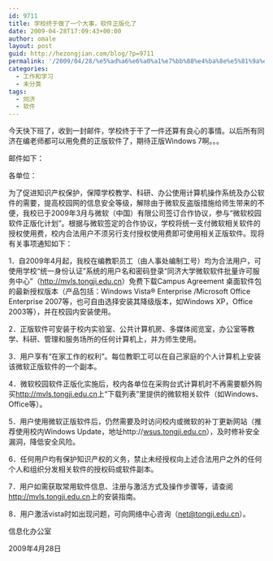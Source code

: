 ```yaml
---
id: 9711
title: 学校终于做了一个大事，软件正版化了
date: 2009-04-28T17:09:43+00:00
author: omale
layout: post
guid: http://hezongjian.com/blog/?p=9711
permalink: '/2009/04/28/%e5%ad%a6%e6%a0%a1%e7%bb%88%e4%ba%8e%e5%81%9a%e4%ba%86%e4%b8%80%e4%b8%aa%e5%a4%a7%e4%ba%8b%ef%bc%8c%e8%bd%af%e4%bb%b6%e6%ad%a3%e7%89%88%e5%8c%96%e4%ba%86/'
categories:
  - 工作和学习
  - 未分类
tags:
  - 同济
  - 软件
---
```

今天快下班了，收到一封邮件，学校终于干了一件还算有良心的事情。以后所有同济在编老师都可以用免费的正版软件了，期待正版Windows 7啊。。。

邮件如下：

各单位：

为了促进知识产权保护，保障学校教学、科研、办公使用计算机操作系统及办公软件的需要，提高校园网的信息安全等级，解除由于微软反盗版措施给师生带来的不便，我校已于2009年3月与微软（中国）有限公司签订合作协议，参与“微软校园软件正版化计划”。根据与微软签定的合作协议，学校将统一支付微软相关软件的授权使用费，校内合法用户不须另行支付授权使用费即可使用相关正版软件。现将有关事项通知如下：

1．自2009年4月起，我校在编教职员工（由人事处编制工号）均为合法用户，可使用学校“统一身份认证”系统的用户名和密码登录“同济大学微软软件批量许可服务中心”（<http://mvls.tongji.edu.cn>）免费下载Campus Agreement 桌面软件包的最新授权版本（产品包括：Windows Vista® Enterprise /Microsoft Office Enterprise 2007等，也可自由选择安装其降级版本，如Windows XP，Office 2003等），并在校园内安装使用。

2．正版软件可安装于校内实验室、公共计算机房、多媒体阅览室，办公室等教学、科研、管理和服务场所的任何计算机上，并为师生使用。

3．用户享有“在家工作的权利”。每位教职工可以在自己家庭的个人计算机上安装该微软正版软件的一个副本。

4．微软校园软件正版化实施后，校内各单位在采购台式计算机时不再需要额外购买<http://mvls.tongji.edu.cn>上“下载列表”里提供的微软相关软件（如Windows、Office等）。

5．用户使用微软正版软件后，仍然需要及时访问校内或微软的补丁更新网站（推荐使用校内Windows Update，地址http://[wsus.tongji.edu.cn](http://wsus.tongji.edu.cn)），及时修补安全漏洞，降低安全风险。

6．任何用户均有保护知识产权的义务，禁止未经授权向上述合法用户之外的任何个人和组织分发相关软件的授权码或软件副本。

7．用户如需获取常用软件信息、注册与激活方式及操作步骤等，请查阅<http://mvls.tongji.edu.cn>上的安装指南。

8．用户激活vista时如出现问题，可向网络中心咨询（<net@tongji.edu.cn>）。

信息化办公室

2009年4月28日